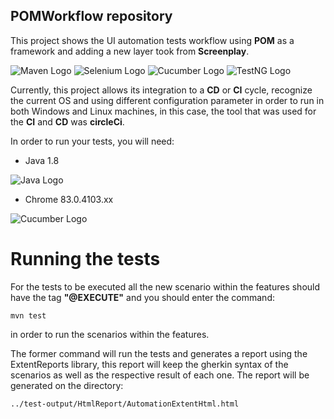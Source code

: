 ## POMWorkflow repository

This project shows the UI automation tests workflow using **POM** as a framework and adding a new layer took from **Screenplay**.

![Maven Logo](https://upload.wikimedia.org/wikipedia/commons/thumb/0/0b/Maven_logo.svg/340px-Maven_logo.svg.png) ![Selenium Logo](https://github.com/HJury/ReadmePictures/blob/master/Selenium.png) ![Cucumber Logo](https://github.com/HJury/ReadmePictures/blob/master/Cucumber.png) ![TestNG Logo](https://github.com/HJury/ReadmePictures/blob/master/TestNG.png)

Currently, this project allows its integration to a **CD** or **CI** cycle, recognize the current OS and using different configuration parameter in order to run in both Windows and Linux machines, in this case, the tool that was used for the **CI** and **CD** was **circleCi**.

In order to run your tests, you will need: 

* Java 1.8

![Java Logo](https://github.com/HJury/ReadmePictures/blob/master/Java.png) 

* Chrome 83.0.4103.xx

![Cucumber Logo](https://github.com/HJury/ReadmePictures/blob/master/Chrome.png)

# Running the tests

For the tests to be executed all the new scenario within the features should have the tag **"@EXECUTE"** and you should enter the command: 

`mvn test` 
      
in order to run the scenarios within the features.
      
The former command will run the tests and generates a report using the ExtentReports library, this report will keep the gherkin syntax of the scenarios as well as the respective result of each one. The report will be generated on the directory:

 `../test-output/HtmlReport/AutomationExtentHtml.html`

